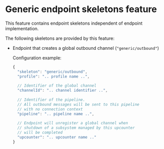 # Generic endpoint skeletons  feature

This feature contains endpoint skeletons independent of endpoint implementation.

The following skeletons are provided by this feature:

* Endpoint that creates a global outbound channel (`"generic/outbound"`)
    
    Configuration example:
    
    ```JavaScript
    {
      "skeleton": "generic/outbound",
      "profile": ".. profile name ..",
      
      // Identifier of the global channel
      "channelId": ".. channel identifier ..",
      
      // Identifier of the pipeline.
      // All outbound messages will be sent to this pipeline
      // with no connection context
      "pipeline": ".. pipeline name ..",
      
      // Endpoint will unregister a global channel when
      // shutdown of a subsystem managed by this upcounter
      // will be completed
      "upcounter": ".. upcounter name .."
    }
    ```

